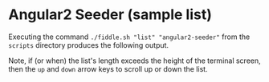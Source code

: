 Angular2 Seeder (sample list)
======

Executing the command `./fiddle.sh "list" "angular2-seeder"` from the `scripts` directory produces the following output.


    
    
Note, if (or when) the list's length exceeds the height of the terminal screen, then the `up` and `down` arrow 
keys to scroll up or down the list. 

